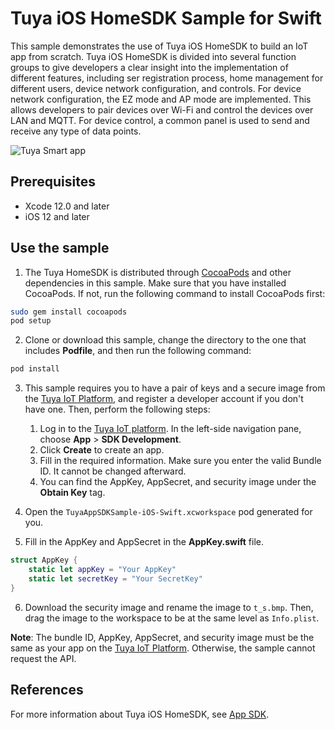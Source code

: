 # Tuya iOS HomeSDK Sample for Swift

This sample demonstrates the use of Tuya iOS HomeSDK to build an IoT app from scratch. Tuya iOS HomeSDK is divided into several function groups to give developers a clear insight into the implementation of different features, including ser registration process, home management for different users, device network configuration, and controls. For device network configuration, the EZ mode and AP mode are implemented. This allows developers to pair devices over Wi-Fi and control the devices over LAN and MQTT. For device control, a common panel is used to send and receive any type of data points.

![Tuya Smart app](https://github.com/tuya/tuya-home-ios-sdk-sample-swift/raw/main/screenshot.png)

## Prerequisites
* Xcode 12.0 and later
* iOS 12 and later


## Use the sample
1. The Tuya HomeSDK is distributed through [CocoaPods](http://cocoapods.org/) and other dependencies in this sample. Make sure that you have installed CocoaPods. If not, run the following command to install CocoaPods first:

```bash
sudo gem install cocoapods
pod setup
```

2. Clone or download this sample, change the directory to the one that includes **Podfile**, and then run the following command:

```bash
pod install
```

3. This sample requires you to have a pair of keys and a secure image from the [Tuya IoT Platform](https://developer.tuya.com/), and register a developer account if you don't have one. Then, perform the following steps:
	1. Log in to the [Tuya IoT platform](https://iot.tuya.com). In the left-side navigation pane, choose **App** > **SDK Development**.
	2. Click **Create** to create an app.
	3. Fill in the required information. Make sure you enter the valid Bundle ID. It cannot be changed afterward.
	4. You can find the AppKey, AppSecret, and security image under the **Obtain Key** tag.

4. Open the `TuyaAppSDKSample-iOS-Swift.xcworkspace` pod generated for you.
5. Fill in the AppKey and AppSecret in the **AppKey.swift** file.

```swift
struct AppKey {
    static let appKey = "Your AppKey"
    static let secretKey = "Your SecretKey"
}
```

6. Download the security image and rename the image to `t_s.bmp`. Then, drag the image to the workspace to be at the same level as `Info.plist`.

**Note**: The bundle ID, AppKey, AppSecret, and security image must be the same as your app on the [Tuya IoT Platform](https://iot.tuya.com). Otherwise, the sample cannot request the API.

## References
For more information about Tuya iOS HomeSDK, see [App SDK](https://developer.tuya.com/en/docs/app-development).
